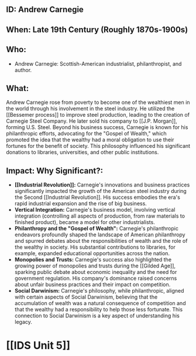 ## ID: Andrew Carnegie

## When: Late 19th Century (Roughly 1870s-1900s)

## Who: 
* Andrew Carnegie:  Scottish-American industrialist, philanthropist, and author.

## What: 
Andrew Carnegie rose from poverty to become one of the wealthiest men in the world through his involvement in the steel industry.  He utilized the [[Bessemer process]] to improve steel production, leading to the creation of Carnegie Steel Company.  He later sold his company to [[J.P. Morgan]], forming U.S. Steel.  Beyond his business success, Carnegie is known for his philanthropic efforts, advocating for the "Gospel of Wealth," which promoted the idea that the wealthy had a moral obligation to use their fortunes for the benefit of society. This philosophy influenced his significant donations to libraries, universities, and other public institutions.

## Impact: Why Significant?:
* **[[Industrial Revolution]]:** Carnegie's innovations and business practices significantly impacted the growth of the American steel industry during the Second [[Industrial Revolution]].  His success embodies the era's rapid industrial expansion and the rise of big business.
* **Vertical Integration:** Carnegie's business model, involving vertical integration (controlling all aspects of production, from raw materials to finished product), became a model for other industrialists.
* **Philanthropy and the "Gospel of Wealth":**  Carnegie's philanthropic endeavors profoundly shaped the landscape of American philanthropy and spurred debates about the responsibilities of wealth and the role of the wealthy in society.  His substantial contributions to libraries, for example, expanded educational opportunities across the nation.
* **Monopolies and Trusts:** Carnegie's success also highlighted the growing power of monopolies and trusts during the [[Gilded Age]], sparking public debate about economic inequality and the need for government regulation.  His company's dominance raised concerns about unfair business practices and their impact on competition.
* **Social Darwinism:** Carnegie's philosophy, while philanthropic, aligned with certain aspects of Social Darwinism, believing that the accumulation of wealth was a natural consequence of competition and that the wealthy had a responsibility to help those less fortunate.  This connection to Social Darwinism is a key aspect of understanding his legacy.

# [[IDS Unit 5]]